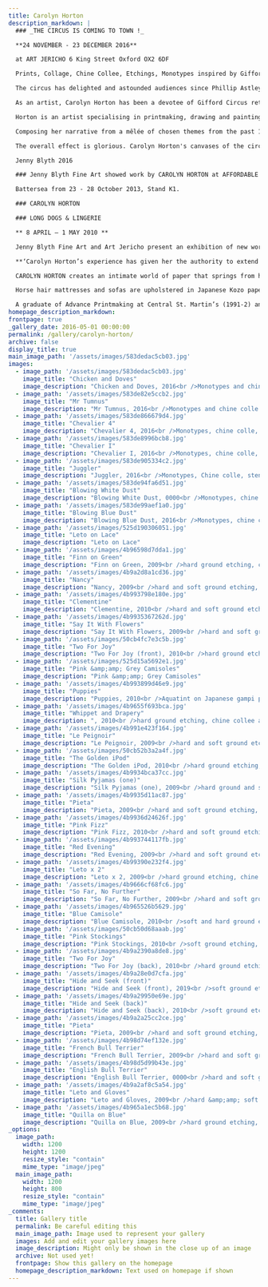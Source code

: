 ```yaml
---
title: Carolyn Horton
description_markdown: |
  ### _THE CIRCUS IS COMING TO TOWN !_

  **24 NOVEMBER - 23 DECEMBER 2016**

  at ART JERICHO 6 King Street Oxford OX2 6DF

  Prints, Collage, Chine Collee, Etchings, Monotypes inspired by Gifford Circus (text & images below)   

  The circus has delighted and astounded audiences since Phillip Astley, 'father of the modern circus', conjured up an extravaganza of horsemanship in 1760's. Nell and Toti's creation emerged from an Oxfordshire barn in the Cotswolds sixteen years ago. Gifford Circus has all the magic, the frissant of the unexpected, the humour, pathos and daring, the glamour and the glitter, to bedazzle us all - with extraordinary acts by dancers, acrobats, musicians, clowns, jugglers and beautiful horses set around themes such as The Wild West and War and Peace.

  As an artist, Carolyn Horton has been a devotee of Gifford Circus returning repeatedly to savour each season since its inception... and she is not alone.  For 250 years since the earliest circuses emerged, artists such as Chagall, Degas, and Toulouse-Lautrec have been inspired to capture the drama of the acts that have beguiled them. Georges Seurat's final painting The Circus, 1891 was made at a time when there were no less than five circuses performing regularly in Paris, such was demand.

  Horton is an artist specialising in printmaking, drawing and painting, and master paper restorer of Old Master drawings.  Her world is paper - from hand-dyed, as fine as gossamer, to hand-made, with weight and texture.  Pegged up in the studio, paper sheets hang like exotic laundry - richly coloured with patterns 'lifted' from surfaces such as old scoured printing plates - spotted and spangled to recreate the sawdust of the ring, the shimmer of an over-skirt, the speckledy-hen feathers of a chicken.

  Composing her narrative from a mêlée of chosen themes from the past 16 years, Horton weaves together tableaux that combine different elements of stage, dress and performance. The printing process she has developed is unique and labour intensive - her attention to detail immaculate, not surprising given her trade of almost forty years in restoration. She sketches first, then creates hard and soft ground etchings and chine collé that she scalpels out and collages onto canvases lined with Japanese kozo paper.  

  The overall effect is glorious. Carolyn Horton's canvases of the circus are stunning, a visual treat of horsemen galloping round the ring, musicians in top hats, girls in exquisite costumes with doves, jugglers and acrobats teamed and focussed, and the art, charm and wit of exchange between players. In short, Horton captures the 'frissant' that makes the circus irresistible to us all.

  Jenny Blyth 2016

  ### Jenny Blyth Fine Art showed work by CAROLYN HORTON at AFFORDABLE ART FAIR 2013

  Battersea from 23 - 28 October 2013, Stand K1.

  ### CAROLYN HORTON

  ### LONG DOGS & LINGERIE

  ** 8 APRIL – 1 MAY 2010 **

  Jenny Blyth Fine Art and Art Jericho present an exhibition of new work by CAROLYN HORTON.

  **‘Carolyn Horton’s experience has given her the authority to extend the medium of printmaking in new and uncharted directions…. The result is an extraordinary marriage of observation and imagination’    Norman Ackroyd R. A. 1997 **

  CAROLYN HORTON creates an intimate world of paper that springs from her personal life, experience and surroundings. Drawing on thirty years of drawing, printmaking and conservation, working with Old Master Prints and Drawings from Perugino to Picasso, she has stepped across from the invisible world of restoration to create her own work.

  Horse hair mattresses and sofas are upholstered in Japanese Kozo paper providing ‘canvases’ for her contemporary collage. Curled up, or languishing amongst discarded dressing gowns, long dogs capture a moment in the day. Drawing on her love of the classical and an enjoyment of theatre, Horton prints onto hand-coloured paper composing a mélange of whippets, silk stockings and camisoles that are strewn across beds and trail over armchairs and screens. Delicate chine collée prints are pasted onto canvases to create compositions that are unique and beautifully executed.

  A graduate of Advance Printmaking at Central St. Martin’s (1991-2) and Fine Art and Printmaking at Cheltenham College of Art (2001-4), Carolyn Horton was awarded an EEC Scholarship for Fresco Painting in Venice (1983) and the Prix de Rome at the French Academy for Conservation and Printmaking (1987-88). She worked in Florence, Oxford and Paris at The Uffizzi, The Bodleian and The Louvre, and in California she studied conservation of Old Masters working with an array of Japanese paper, under the pupillage of Keido Keyes. She now lives and works from her studio in Gloucestershire.
homepage_description_markdown: 
frontpage: true
_gallery_date: 2016-05-01 00:00:00
permalink: /gallery/carolyn-horton/
archive: false
display_title: true
main_image_path: '/assets/images/583dedac5cb03.jpg'
images:
  - image_path: '/assets/images/583dedac5cb03.jpg'
    image_title: "Chicken and Doves"
    image_description: "Chicken and Doves, 2016<br />Monotypes and chine colle on paper lined canvas<br />180 x 170 cm<br />&amp;pound;8500"
  - image_path: '/assets/images/583de82e5ccb2.jpg'
    image_title: "Mr Tumnus"
    image_description: "Mr Tumnus, 2016<br />Monotypes and chine colle on paper lined canvas<br />&amp;pound;950"
  - image_path: '/assets/images/583de866679d4.jpg'
    image_title: "Chevalier 4"
    image_description: "Chevalier 4, 2016<br />Monotypes, chine colle, stencil on paper<br />&amp;pound;975 SOLD"
  - image_path: '/assets/images/583de8996bcb8.jpg'
    image_title: "Chevalier I"
    image_description: "Chevalier I, 2016<br />Monotypes, chine colle, stencil and gold leaf on paper<br />&amp;pound;750 SOLD"
  - image_path: '/assets/images/583de905334c2.jpg'
    image_title: "Juggler"
    image_description: "Juggler, 2016<br />Monotypes, Chine colle, stencil on paper lined canvas<br />90 x 90 cm"
  - image_path: '/assets/images/583de94fa6d51.jpg'
    image_title: "Blowing White Dust"
    image_description: "Blowing White Dust, 0000<br />Monotypes, chine colle, stencil on paper<br />2016<br />&amp;pound;650 "
  - image_path: '/assets/images/583de99aef1a0.jpg'
    image_title: "Blowing Blue Dust"
    image_description: "Blowing Blue Dust, 2016<br />Monotypes, chine colle, stencil and gold leaf on paper<br />&amp;pound;650 SOLD"
  - image_path: '/assets/images/525d190306051.jpg'
    image_title: "Leto on Lace"
    image_description: "Leto on Lace"
  - image_path: '/assets/images/4b96598d7dda1.jpg'
    image_title: "Finn on Green"
    image_description: "Finn on Green, 2009<br />hard ground etching, collaged onto Japanese gampi paper stretched onto canvas<br />90 x 90 cm"
  - image_path: '/assets/images/4b9a2d8a1cd36.jpg'
    image_title: "Nancy"
    image_description: "Nancy, 2009<br />hard and soft ground etching, chine collee collaged onto Japanese kozo paper stretched onto canvas<br />62 x 90 cm<br />&amp;pound;700"
  - image_path: '/assets/images/4b993798e180e.jpg'
    image_title: "Clementine"
    image_description: "Clementine, 2010<br />hard and soft ground etching,chine collee collaged onto Japanese kozo paper stretched onto canvas<br />120 x 55 cm<br />&amp;pound;1350"
  - image_path: '/assets/images/4b9935367262d.jpg'
    image_title: "Say It With Flowers"
    image_description: "Say It With Flowers, 2009<br />hard and soft ground etching, chine collee collaged onto Japanese kozo paper stretched onto canvas<br />98 x 48 cm<br />&amp;pound;1250"
  - image_path: '/assets/images/50cb4fc7e3c5b.jpg'
    image_title: "Two For Joy"
    image_description: "Two For Joy (front), 2010<br />hard ground etching, collagraph collaged onto Japanese kozo and gampi paper stretched onto canvas in screen frame<br />176 x 150 cm"
  - image_path: '/assets/images/525d15a5692e1.jpg'
    image_title: "Pink &amp;amp; Grey Camisoles"
    image_description: "Pink &amp;amp; Grey Camisoles"
  - image_path: '/assets/images/4b993899d46e9.jpg'
    image_title: "Puppies"
    image_description: "Puppies, 2010<br />Aquatint on Japanese gampi paper stretched onto canvas<br />40 x 30 cm<br />&amp;pound;500"
  - image_path: '/assets/images/4b9655f693bca.jpg'
    image_title: "Whippet and Drapery"
    image_description: ", 2010<br />hard ground etching, chine collee and collagraph collaged onto Japanese kozo paper stretched onto canvas<br />90 x 90 cm<br />SOLD"
  - image_path: '/assets/images/4b991e423f164.jpg'
    image_title: "Le Peignoir"
    image_description: "Le Peignoir, 2009<br />hard and soft ground etching, collagraph, on chine collee mounted onto Japanese Kozo paper on canvas<br />180 x 80 cm<br />&amp;pound;3000"
  - image_path: '/assets/images/50cb52b3a2a4f.jpg'
    image_title: "The Golden iPod"
    image_description: "The Golden iPod, 2010<br />hard ground etching, chine collee and collagraph collaged onto Japanese kozo paper stretched onto canvas<br />170 x 85 cm<br />&amp;pound;2500"
  - image_path: '/assets/images/4b9934bca37cc.jpg'
    image_title: "Silk Pyjamas (one)"
    image_description: "Silk Pyjamas (one), 2009<br />hard ground and soft ground etching, chine collee collaged onto Japanese Kozo paper stretched onto canvas<br />180 x 80 cm<br />&amp;pound;2500"
  - image_path: '/assets/images/4b9935d11ac87.jpg'
    image_title: "Pieta"
    image_description: "Pieta, 2009<br />hard and soft ground etching, chine collee collaged onto Japanese kozo paper stretched onto canvas<br />120 x 55 cm<br />&amp;pound;1250"
  - image_path: '/assets/images/4b9936d24626f.jpg'
    image_title: "Pink Fizz"
    image_description: "Pink Fizz, 2010<br />hard and soft ground etching, chine collee collaged onto Japanese kozo paper stretched onto canvas<br />180 x 80 cm<br />&amp;pound;2500"
  - image_path: '/assets/images/4b993744117fb.jpg'
    image_title: "Red Evening"
    image_description: "Red Evening, 2009<br />hard and soft ground etching, chine collee collaged onto Japanese kozo paper stretched onto canvas<br />180 x 80 cm<br />&amp;pound;2500"
  - image_path: '/assets/images/4b99390e232f4.jpg'
    image_title: "Leto x 2"
    image_description: "Leto x 2, 2009<br />hard ground etching, chine collee and collagraph collaged onto Japanese gampi paper stretched onto canvas<br />56 x 95 cm<br />&amp;pound;1200"
  - image_path: '/assets/images/4b9666cf68fc6.jpg'
    image_title: "So Far, No Further"
    image_description: "So Far, No Further, 2009<br />hard and soft ground etching, chine collee and collagraph mounted onto Japanese Kozo paper on sofa frame<br />140 x 65 x 38 cm<br />&amp;pound;5000 NFS"
  - image_path: '/assets/images/4b965526b5629.jpg'
    image_title: "Blue Camisole"
    image_description: "Blue Camisole, 2010<br />soft and hard ground etching, collaged onto Japanese gampi paper stretched onto canvas<br />60 x 80 cm<br />&amp;pound;750 SOLD"
  - image_path: '/assets/images/50cb50d68aaab.jpg'
    image_title: "Pink Stockings"
    image_description: "Pink Stockings, 2010<br />soft ground etching, chine collee and collagraph collaged onto Japanese gampi paper stretched onto canvas<br />70 x 90 cm<br />&amp;pound;850"
  - image_path: '/assets/images/4b9a2390a8de8.jpg'
    image_title: "Two For Joy"
    image_description: "Two For Joy (back), 2010<br />hard ground etching, collagraph collaged onto Japanese kozo and gampi paper stretched onto canvas in screen frame<br />176 x 150 cm<br />&amp;pound;6000"
  - image_path: '/assets/images/4b9a28e0d7cfa.jpg'
    image_title: "Hide and Seek (front)"
    image_description: "Hide and Seek (front), 2019<br />soft ground etching, chine collee and collagraph collaged onto Japanese kozo and gampi paper stretched onto canvas in screen frame<br />157 x 158 cm<br />&amp;pound;4500"
  - image_path: '/assets/images/4b9a29950e69e.jpg'
    image_title: "Hide and Seek (back)"
    image_description: "Hide and Seek (back), 2010<br />soft ground etching, chine collee and collagraph collaged onto Japanese kozo and gampi paper stretched onto canvas in screen frame<br />157 x 158 cm<br />&amp;pound;4500"
  - image_path: '/assets/images/4b9a2a25cc2ce.jpg'
    image_title: "Pieta"
    image_description: "Pieta, 2009<br />hard and soft ground etching, chine collee on Japnese kozo paper stretched onto board on chair<br />124 x 59 x 55 cm<br />&amp;pound;2000"
  - image_path: '/assets/images/4b98d74ef132e.jpg'
    image_title: "French Bull Terrier"
    image_description: "French Bull Terrier, 2009<br />hard and soft ground etchings collaged onto Japanese Kozo paper mounted on canvas<br />20 x 20 cm<br />&amp;pound;450 SOLD"
  - image_path: '/assets/images/4b98d5d99b43e.jpg'
    image_title: "English Bull Terrier"
    image_description: "English Bull Terrier, 0000<br />hard and soft ground etchings collaged onto Japanese Kozo paper mounted on canvas<br />20 x 20 cm<br />&amp;pound;450 NFS"
  - image_path: '/assets/images/4b9a2af8c5a54.jpg'
    image_title: "Leto and Gloves"
    image_description: "Leto and Gloves, 2009<br />hard &amp;amp; soft ground etching <br />80 x 180<br />&amp;pound;2500"
  - image_path: '/assets/images/4b965a1ec5b68.jpg'
    image_title: "Quilla on Blue"
    image_description: "Quilla on Blue, 2009<br />hard ground etching, collaged onto Japanese gampi paper stretched onto canvas<br />90 x 90 cm<br />SOLD"  
_options:
  image_path:
    width: 1200
    height: 1200
    resize_style: "contain"
    mime_type: "image/jpeg"
  main_image_path:
    width: 1200
    height: 800
    resize_style: "contain"
    mime_type: "image/jpeg"
_comments:
  title: Gallery title
  permalink: Be careful editing this
  main_image_path: Image used to represent your gallery
  images: Add and edit your gallery images here
  image_description: Might only be shown in the close up of an image
  archive: Not used yet!
  frontpage: Show this gallery on the homepage
  homepage_description_markdown: Text used on homepage if shown
---
```

